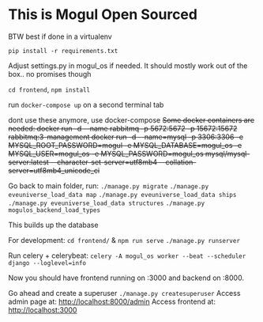# This is Mogul Open Sourced

BTW best if done in a virtualenv

`pip install -r requirements.txt`

Adjust settings.py in mogul_os if needed. It should mostly work out of the box.. no promises though

`cd frontend`, `npm install`

run `docker-compose up` on a second terminal tab

dont use these anymore, use docker-compose
~~Some docker containers are needed:
docker run -d --name rabbitmq -p 5672:5672 -p 15672:15672 rabbitmq:3-management
docker run -d --name=mysql -p 3306:3306 -e MYSQL_ROOT_PASSWORD=mogul -e MYSQL_DATABASE=mogul_os  -e MYSQL_USER=mogul_os -e MYSQL_PASSWORD=mogul_os mysql/mysql-server:latest --character-set-server=utf8mb4 --collation-server=utf8mb4_unicode_ci~~

Go back to main folder, run:
`./manage.py migrate`
`./manage.py eveuniverse_load_data map`
`./manage.py eveuniverse_load_data ships`
`./manage.py eveuniverse_load_data structures`
`./manage.py mogulos_backend_load_types`

This builds up the database

For development:
`cd frontend/` & `npm run serve`
`./manage.py runserver`

Run celery + celerybeat:
`celery -A mogul_os worker --beat --scheduler django --loglevel=info`

Now you should have frontend running on :3000 and backend on :8000.

Go ahead and create a superuser
`./manage.py createsuperuser`
Access admin page at: [http://localhost:8000/admin](http://localhost:8000/admin)
Access frontend at: [http://localhost:3000](http://localhost:3000)